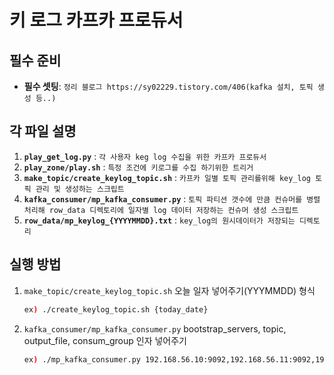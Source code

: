 # 키 로그 카프카 프로듀서

## 필수 준비

- **필수 셋팅**: `정리 블로그 https://sy02229.tistory.com/406(kafka 설치, 토픽 생성 등..)`

## 각 파일 설명

1. **`play_get_log.py`** : `각 사용자 keg log 수집을 위한 카프카 프로듀서`
2. **`play_zone/play.sh`** : `특정 조건에 키로그를 수집 하기위한 트리거`
3. **`make_topic/create_keylog_topic.sh`** : `카프카 일별 토픽 관리를위해 key_log 토픽 관리 및 생성하는 스크립트`
4. **`kafka_consumer/mp_kafka_consumer.py`** : `토픽 파티션 갯수에 만큼 컨슈머를 병렬처리해 row_data 디렉토리에 일자별 log 데이터 저장하는 컨슈머 생성 스크립트`
5. **`row_data/mp_keylog_{YYYYMMDD}.txt`** : `key_log의 원시데이터가 저장되는 디렉토리`

## 실행 방법
1. `make_topic/create_keylog_topic.sh` 오늘 일자 넣어주기(YYYMMDD) 형식
   ```sh
   ex) ./create_keylog_topic.sh {today_date}
   ```
2. `kafka_consumer/mp_kafka_consumer.py` bootstrap_servers, topic, output_file, consum_group 인자 넣어주기
   ```sh
   ex) ./mp_kafka_consumer.py 192.168.56.10:9092,192.168.56.11:9092,192.168.56.12:9092 key_log_20240830 /data/keyboard_sc/row_data/mp_keylog_20240830.txt mp_keylog_20240830
   ```
